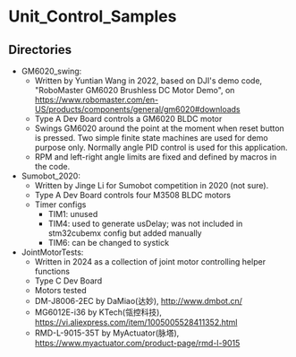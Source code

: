 # Unit_Control_Samples
## Directories
- GM6020_swing:
  - Written by Yuntian Wang in 2022, based on DJI's demo code, "RoboMaster GM6020 Brushless DC Motor Demo", on https://www.robomaster.com/en-US/products/components/general/gm6020#downloads
  - Type A Dev Board controls a GM6020 BLDC motor
  - Swings GM6020 around the point at the moment when reset button is pressed. Two simple finite state machines are used for demo purpose only. Normally angle PID control is used for this application.
  - RPM and left-right angle limits are fixed and defined by macros in the code.
- Sumobot_2020:
  - Written by Jinge Li for Sumobot competition in 2020 (not sure).
  - Type A Dev Board controls four M3508 BLDC motors
  - Timer configs
    - TIM1: unused
    - TIM4: used to generate usDelay; was not included in stm32cubemx config but added manually
    - TIM6: can be changed to systick
- JointMotorTests:
  - Written in 2024 as a collection of joint motor controlling helper functions
  - Type C Dev Board
  - Motors tested
   - DM-J8006-2EC by DaMiao(达妙), http://www.dmbot.cn/
   - MG6012E-i36 by KTech(瓴控科技), https://vi.aliexpress.com/item/1005005528411352.html
   - RMD-L-9015-35T by MyActuator(脉塔), https://www.myactuator.com/product-page/rmd-l-9015